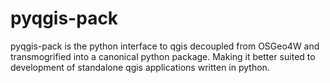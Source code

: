 # pyqgis-pack

pyqgis-pack is the python interface to qgis decoupled from OSGeo4W and transmogrified into a canonical python package. Making it better suited to development of standalone qgis applications written in python. 
